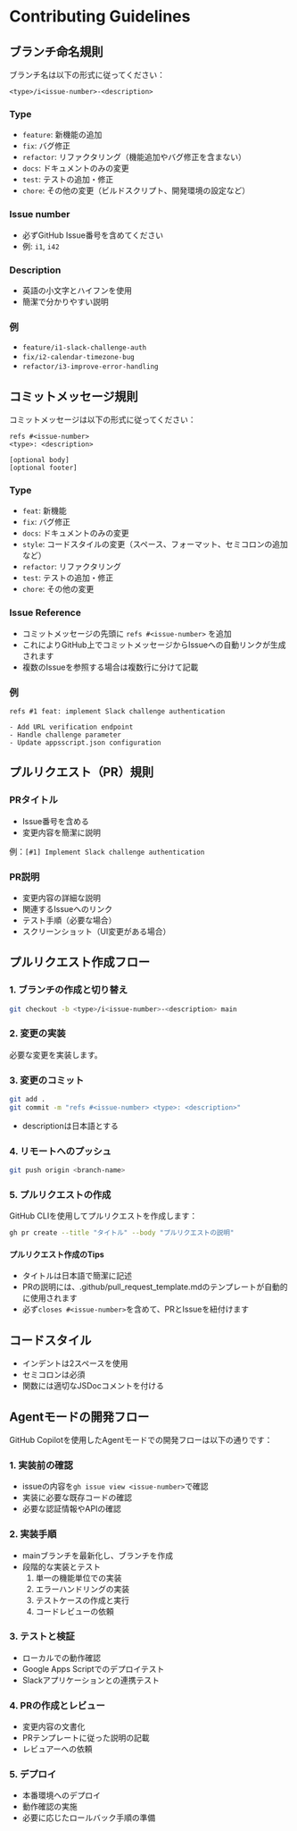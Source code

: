 # Contributing Guidelines

## ブランチ命名規則

ブランチ名は以下の形式に従ってください：

```
<type>/i<issue-number>-<description>
```

### Type

- `feature`: 新機能の追加
- `fix`: バグ修正
- `refactor`: リファクタリング（機能追加やバグ修正を含まない）
- `docs`: ドキュメントのみの変更
- `test`: テストの追加・修正
- `chore`: その他の変更（ビルドスクリプト、開発環境の設定など）

### Issue number

- 必ずGitHub Issue番号を含めてください
- 例: `i1`, `i42`

### Description

- 英語の小文字とハイフンを使用
- 簡潔で分かりやすい説明

### 例

- `feature/i1-slack-challenge-auth`
- `fix/i2-calendar-timezone-bug`
- `refactor/i3-improve-error-handling`

## コミットメッセージ規則

コミットメッセージは以下の形式に従ってください：

```
refs #<issue-number>
<type>: <description>

[optional body]
[optional footer]
```

### Type

- `feat`: 新機能
- `fix`: バグ修正
- `docs`: ドキュメントのみの変更
- `style`: コードスタイルの変更（スペース、フォーマット、セミコロンの追加など）
- `refactor`: リファクタリング
- `test`: テストの追加・修正
- `chore`: その他の変更

### Issue Reference

- コミットメッセージの先頭に `refs #<issue-number>` を追加
- これによりGitHub上でコミットメッセージからIssueへの自動リンクが生成されます
- 複数のIssueを参照する場合は複数行に分けて記載

### 例

```
refs #1 feat: implement Slack challenge authentication

- Add URL verification endpoint
- Handle challenge parameter
- Update appsscript.json configuration
```

## プルリクエスト（PR）規則

### PRタイトル

- Issue番号を含める
- 変更内容を簡潔に説明

例：`[#1] Implement Slack challenge authentication`

### PR説明

- 変更内容の詳細な説明
- 関連するIssueへのリンク
- テスト手順（必要な場合）
- スクリーンショット（UI変更がある場合）

## プルリクエスト作成フロー

### 1. ブランチの作成と切り替え

```bash
git checkout -b <type>/i<issue-number>-<description> main
```

### 2. 変更の実装

必要な変更を実装します。

### 3. 変更のコミット

```bash
git add .
git commit -m "refs #<issue-number> <type>: <description>"
```

- descriptionは日本語とする

### 4. リモートへのプッシュ

```bash
git push origin <branch-name>
```

### 5. プルリクエストの作成

GitHub CLIを使用してプルリクエストを作成します：

```bash
gh pr create --title "タイトル" --body "プルリクエストの説明"
```

#### プルリクエスト作成のTips

- タイトルは日本語で簡潔に記述
- PRの説明には、.github/pull_request_template.mdのテンプレートが自動的に使用されます
- 必ず`closes #<issue-number>`を含めて、PRとIssueを紐付けます

## コードスタイル

- インデントは2スペースを使用
- セミコロンは必須
- 関数には適切なJSDocコメントを付ける

## Agentモードの開発フロー

GitHub Copilotを使用したAgentモードでの開発フローは以下の通りです：

### 1. 実装前の確認

- issueの内容を`gh issue view <issue-number>`で確認
- 実装に必要な既存コードの確認
- 必要な認証情報やAPIの確認

### 2. 実装手順

- mainブランチを最新化し、ブランチを作成
- 段階的な実装とテスト
  1. 単一の機能単位での実装
  2. エラーハンドリングの実装
  3. テストケースの作成と実行
  4. コードレビューの依頼

### 3. テストと検証

- ローカルでの動作確認
- Google Apps Scriptでのデプロイテスト
- Slackアプリケーションとの連携テスト

### 4. PRの作成とレビュー

- 変更内容の文書化
- PRテンプレートに従った説明の記載
- レビュアーへの依頼

### 5. デプロイ

- 本番環境へのデプロイ
- 動作確認の実施
- 必要に応じたロールバック手順の準備
